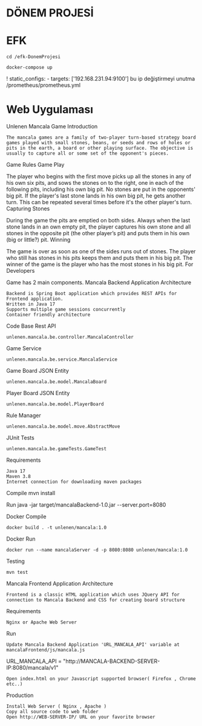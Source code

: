 # DÖNEM PROJESİ

# EFK 
    cd /efk-DonemProjesi

    docker-compose up
!    static_configs:
      - targets: ['192.168.231.94:9100'] bu ip değiştirmeyi unutma  /prometheus/prometheus.yml
    
    

# Web Uygulaması

Unlenen Mancala Game
Introduction

    The mancala games are a family of two-player turn-based strategy board games played with small stones, beans, or seeds and rows of holes or pits in the earth, a board or other playing surface. The objective is usually to capture all or some set of the opponent's pieces.

Game Rules
Game Play

The player who begins with the first move picks up all the stones in any of his own six pits, and sows the stones on to the right, one in each of the following pits, including his own big pit. No stones are put in the opponents' big pit. If the player's last stone lands in his own big pit, he gets another turn. This can be repeated several times before it's the other player's turn.
Capturing Stones

During the game the pits are emptied on both sides. Always when the last stone lands in an own empty pit, the player captures his own stone and all stones in the opposite pit (the other player’s pit) and puts them in his own (big or little?) pit.
Winning

The game is over as soon as one of the sides runs out of stones. The player who still has stones in his pits keeps them and puts them in his big pit. The winner of the game is the player who has the most stones in his big pit.
For Developers

Game has 2 main components.
Mancala Backend Application
Architecture

    Backend is Spring Boot application which provides REST APIs for Frontend application.
    Written in Java 17
    Supports multiple game sessions concurrently
    Container friendly architecture

Code Base
Rest API

    unlenen.mancala.be.controller.MancalaController

Game Service

    unlenen.mancala.be.service.MancalaService

Game Board JSON Entity

    unlenen.mancala.be.model.MancalaBoard

Player Board JSON Entity

    unlenen.mancala.be.model.PlayerBoard

Rule Manager

    unlenen.mancala.be.model.move.AbstractMove

JUnit Tests

    unlenen.mancala.be.gameTests.GameTest

Requirements

    Java 17
    Maven 3.8
    Internet connection for downloading maven packages

Compile
    mvn install

Run
    java -jar target/mancalaBackend-1.0.jar --server.port=8080

Docker Compile

    docker build . -t unlenen/mancala:1.0

Docker Run

    docker run --name mancalaServer -d -p 8080:8080 unlenen/mancala:1.0

Testing

    mvn test

Mancala Frontend Application
Architecture

    Frontend is a classic HTML application which uses JQuery API for connection to Mancala Backend and CSS for creating board structure

Requirements

    Nginx or Apache Web Server

Run

    Update Mancala Backend Application 'URL_MANCALA_API' variable at mancalaFrontend/js/mancala.js

URL_MANCALA_API = "http://MANCALA-BACKEND-SERVER-IP:8080/mancala/v1"

    Open index.html on your Javascript supported browser( Firefox , Chrome etc..)

Production

    Install Web Server ( Nginx , Apache )
    Copy all source code to web folder
    Open http://WEB-SERVER-IP/ URL on your favorite browser
